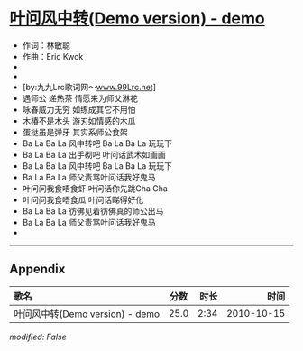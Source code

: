 # [叶问风中转(Demo version) - demo](https://music.163.com/song?id=64399)

* 作词：林敏聪
* 作曲：Eric Kwok
* 
* 
* [by:九九Lrc歌词网～www.99Lrc.net]
* 遇师公 递热茶 情愿来为师父淋花
* 咏春威力无穷 如练成其它不用怕
* 木椿不是木头 游刃如情感的木瓜
* 蛋挞虽是弹牙 其实系师公食架
* Ba La Ba La 风中转吧 Ba La Ba La 玩玩下
* Ba La Ba La 出手砌吧 叶问话武术如画画
* Ba La Ba La 风中转吧 Ba La Ba La 玩玩下
* Ba La Ba La 师父责骂叶问话我好鬼马
* 叶问问我食唔食虾 叶问话你先跳Cha Cha
* 叶问问我食唔食瓜 叶问话睇得好化
* Ba La Ba La 彷佛见着彷佛真的师公出马
* Ba La Ba La 师父责骂叶问话我好鬼马
* 


---

## Appendix

|歌名|分数|时长|时间|
|:---|:---:|---:|---:|
|叶问风中转(Demo version) - demo|25.0|2:34|2010-10-15

*modified: False*